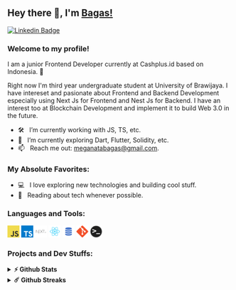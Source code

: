 ## Hey there 👋, I'm [Bagas!](https://github.com/natabagass/)

[![Linkedin Badge](https://img.shields.io/badge/-LinkedIn-0e76a8?style=flat-square&logo=Linkedin&logoColor=white)](https://linkedin.com/in/natabagass)

### Welcome to my profile!

I am a junior Frontend Developer currently at Cashplus.id based on Indonesia. 🌟

Right now I'm third year undergraduate student at University of Brawijaya. I have intereset and pasionate about Frontend and Backend Development especially using Next Js for Frontend and Nest Js for Backend. I have an interest too at Blockchain Development and implement it to build Web 3.0 in the future.

- 🛠 &nbsp; I’m currently working with JS, TS, etc.
- 🚀 &nbsp; I’m currently exploring Dart, Flutter, Solidity, etc.
- 📫 &nbsp; Reach me out: meganatabagas@gmail.com.

### My Absolute Favorites:

- 💻 &nbsp; I love exploring new technologies and building cool stuff.
- 📰 &nbsp; Reading about tech whenever possible.

### Languages and Tools:

<code><img height="27" src="https://raw.githubusercontent.com/github/explore/80688e429a7d4ef2fca1e82350fe8e3517d3494d/topics/javascript/javascript.png" alt="javascript"></code>
<code><img height="27" src="https://raw.githubusercontent.com/github/explore/80688e429a7d4ef2fca1e82350fe8e3517d3494d/topics/typescript/typescript.png" alt="typescript"></code>
<code><img height="27" src="https://raw.githubusercontent.com/github/explore/80688e429a7d4ef2fca1e82350fe8e3517d3494d/topics/nextjs/nextjs.png" alt="nodejs"></code>
<code><img height="27" src="https://raw.githubusercontent.com/github/explore/80688e429a7d4ef2fca1e82350fe8e3517d3494d/topics/react/react.png" alt="react"></code>
<code><img height="27" src="https://raw.githubusercontent.com/github/explore/80688e429a7d4ef2fca1e82350fe8e3517d3494d/topics/sql/sql.png" alt="sql"></code>
<code><img height="27" src="https://raw.githubusercontent.com/devicons/devicon/master/icons/git/git-original.svg" alt="git"></code>
<code><img height="27" src="https://raw.githubusercontent.com/github/explore/80688e429a7d4ef2fca1e82350fe8e3517d3494d/topics/terminal/terminal.png" alt="terminal"></code>

### Projects and Dev Stuffs:

<details>
  <summary><b>⚡ Github Stats</b></summary>

  <br />
  <img height="180em" src="https://github-readme-stats.vercel.app/api?username=natabagass&show_icons=true&hide_border=true&&count_private=true&include_all_commits=true" />
  <img height="180em" src="https://github-readme-stats.vercel.app/api/top-langs/?username=natabagass&exclude_repo=KNN-Image-Classification&show_icons=true&hide_border=true&layout=compact&langs_count=8"/>
</details>

<details>
  <summary><b>☄️ Github Streaks</b></summary>

  <br />
  <img height="180em" src="https://github-readme-streak-stats.herokuapp.com/?user=natabagass&hide_border=true" />
</details>
